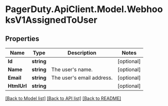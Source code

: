# PagerDuty.ApiClient.Model.WebhooksV1AssignedToUser
## Properties

Name | Type | Description | Notes
------------ | ------------- | ------------- | -------------
**Id** | **string** |  | [optional] 
**Name** | **string** | The user&#x27;s name. | [optional] 
**Email** | **string** | The user&#x27;s email address. | [optional] 
**HtmlUrl** | **string** |  | [optional] 

[[Back to Model list]](../README.md#documentation-for-models) [[Back to API list]](../README.md#documentation-for-api-endpoints) [[Back to README]](../README.md)

